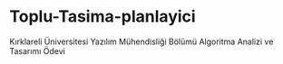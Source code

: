 # Toplu-Tasima-planlayici
Kırklareli Üniversitesi Yazılım Mühendisliği Bölümü Algoritma Analizi ve Tasarımı Ödevi
